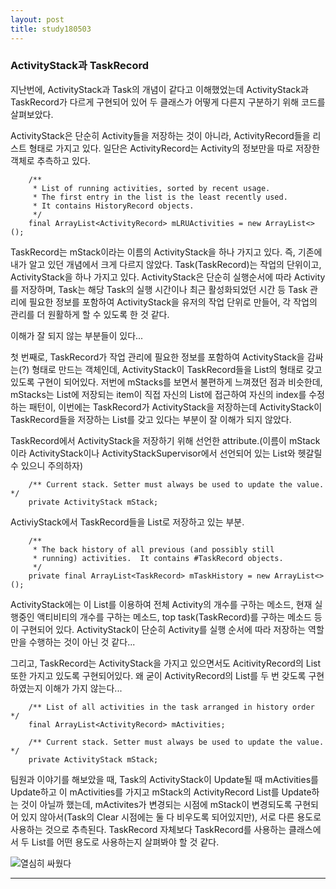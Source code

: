 ```yaml
---
layout: post
title: study180503
---
```


<h3> ActivityStack과 TaskRecord </h3>

지난번에, ActivityStack과 Task의 개념이 같다고 이해했었는데 ActivityStack과 TaskRecord가 다르게 구현되어 있어 두 클래스가 어떻게 다른지 구분하기 위해 코드를 살펴보았다.

ActivityStack은 단순히 Activity들을 저장하는 것이 아니라, ActivityRecord들을 리스트 형태로 가지고 있다.
일단은 ActivityRecord는 Activity의 정보만을 따로 저장한 객체로 추측하고 있다.
~~~
    /**
     * List of running activities, sorted by recent usage.
     * The first entry in the list is the least recently used.
     * It contains HistoryRecord objects.
     */
    final ArrayList<ActivityRecord> mLRUActivities = new ArrayList<>();
~~~

TaskRecord는 mStack이라는 이름의 ActivityStack을 하나 가지고 있다. 즉, 기존에 내가 알고 있던 개념에서 크게 다르지 않았다.
Task(TaskRecord)는 작업의 단위이고, ActivityStack을 하나 가지고 있다.
ActivityStack은 단순히 실행순서에 따라 Activity를 저장하며, 
Task는 해당 Task의 실행 시간이나 최근 활성화되었던 시간 등 Task 관리에 필요한 정보를 포함하여 ActivityStack을 유저의 작업 단위로 만들어,
각 작업의 관리를 더 원활하게 할 수 있도록 한 것 같다.

이해가 잘 되지 않는 부분들이 있다...

첫 번째로, TaskRecord가 작업 관리에 필요한 정보를 포함하여 ActivityStack을 감싸는(?) 형태로 만드는 객체인데,
ActivityStack이 TaskRecord들을 List의 형태로 갖고 있도록 구현이 되어있다.
저번에 mStacks를 보면서 불편하게 느껴졌던 점과 비슷한데, 
mStacks는 List에 저장되는 item이 직접 자신의 List에 접근하여 자신의 index를 수정하는 패턴이,
이번에는 TaskRecord가 ActivityStack을 저장하는데 ActivityStack이 TaskRecord들을 저장하는 List를 갖고 있다는 부분이 잘 이해가 되지 않았다.

TaskRecord에서 ActivityStack을 저장하기 위해 선언한 attribute.(이름이 mStack이라 ActivityStack이나 ActivityStackSupervisor에서 선언되어 있는 List와 헷갈릴수 있으니 주의하자)
~~~
    /** Current stack. Setter must always be used to update the value. */
    private ActivityStack mStack;
~~~

ActiviyStack에서 TaskRecord들을 List로 저장하고 있는 부분.
~~~
    /**
     * The back history of all previous (and possibly still
     * running) activities.  It contains #TaskRecord objects.
     */
    private final ArrayList<TaskRecord> mTaskHistory = new ArrayList<>();
~~~

ActivityStack에는 이 List를 이용하여 전체 Activity의 개수를 구하는 메소드, 현재 실행중인 액티비티의 개수를 구하는 메소드, top task(TaskRecord)를 구하는 메소드 등이 구현되어 있다. ActivityStack이 단순히 Activity를 실행 순서에 따라 저장하는 역할만을 수행하는 것이 아닌 것 같다...

그리고, TaskRecord는 ActivityStack을 가지고 있으면서도 AcitivityRecord의 List 또한 가지고 있도록 구현되어있다.
왜 굳이 ActivityRecord의 List를 두 번 갖도록 구현하였는지 이해가 가지 않는다... 
~~~
    /** List of all activities in the task arranged in history order */
    final ArrayList<ActivityRecord> mActivities;

    /** Current stack. Setter must always be used to update the value. */
    private ActivityStack mStack;
~~~


팀원과 이야기를 해보았을 때, Task의 ActivityStack이 Update될 때 mActivities를 Update하고 이 mActivities를 가지고 mStack의 ActivityRecord List를 Update하는 것이 아닐까 했는데, mActivites가 변경되는 시점에 mStack이 변경되도록 구현되어 있지 않아서(Task의 Clear 시점에는 둘 다 비우도록 되어있지만), 서로 다른 용도로 사용하는 것으로 추측된다. TaskRecord 자체보다 TaskRecord를 사용하는 클래스에서 두 List를 어떤 용도로 사용하는지 살펴봐야 할 것 같다.

![열심히 싸웠다](dinggick.github.io/_screenshots/KakaoTalk_20180503_191632441.jpg)
* * *
